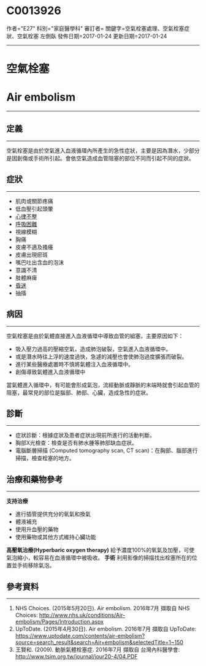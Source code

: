 # C0013926
作者="E27"
科別="家庭醫學科"
審訂者=
關鍵字=空氣栓塞處理、空氣栓塞症狀、空氣栓塞 左側臥
發佈日期=2017-01-24
更新日期=2017-01-24

----------
# 空氣栓塞
# Air embolism
----------
## 定義
----------

空氣栓塞是由於空氣進入血液循環內所產生的急性症狀，主要是因為潛水，少部分是因創傷或手術所引起。會依空氣造成血管阻塞的部位不同而引起不同的症狀。

## 症狀
----------
- 肌肉或關節疼痛
- 低血壓引起頭暈
- [心律不整](C0003811)
- [呼吸困難](C0013404)
- 視線模糊
- 胸痛
- 皮膚不適及搔癢
- 皮膚出現瘀斑
- 嘴巴吐出含血的泡沫
- 意識不清
- 肢體麻痺
- [昏迷](C0009421)
- 抽搐
## 病因
----------

空氣栓塞是由於氣體直接進入血液循環中導致血管的組塞，主要原因如下：

- 吸入壓力過高的壓縮空氣，造成肺泡破裂，空氣進入血液循環中。
- 或是潛水時往上浮的速度過快，急遽的減壓也會使肺泡過度擴張而破裂。
- 進行某些醫療處置時不慎將氣體注入血液循環中。
- 創傷導致氣體進入血液循環中

當氣體進入循環中，有可能會形成氣泡，流經動脈或靜脈的末端時就會引起血管的阻塞，最常見的部位是腦部、肺部、心臟，造成急性的症狀。

## 診斷
----------
- 症狀診斷：根據症狀及患者症狀出現前所進行的活動判斷。
- 胸部X光檢查：檢查是否有肺水腫等肺部缺血症狀。
- 電腦斷層掃描 (Computed tomography scan, CT scan)：在胸部、腦部進行掃描，檢查栓塞的地方。 
## 治療和藥物參考
----------

**支持治療**

- 進行插管提供充分的氧氣和換氣
- 體液補充
- 使用升血壓的藥物
- 使用藥物或其他方式維持心臟功能

**高壓氧治療(Hyperbaric oxygen therapy)**
給予濃度100%的氧氣及加壓，可使氣泡縮小，較容易在血液循環中被吸收。
**手術**
利用影像的掃描找出栓塞所在的位置並手術移除氣泡。

## 參考資料
----------
1. NHS Choices. (2015年5月20日). Air embolism. 2016年7月 擷取自 NHS Choices: http://www.nhs.uk/conditions/Air-embolism/Pages/Introduction.aspx
2. UpToDate. (2015年4月30日). Air embolism. 2016年7月 擷取自 UpToDate: https://www.uptodate.com/contents/air-embolism?source=search_result&search=Air+embolism&selectedTitle=1~150
3. 王賢和. (2009). 動脈氣體栓塞症. 2016年7月 擷取自 台灣內科醫學會: http://www.tsim.org.tw/journal/jour20-4/04.PDF










